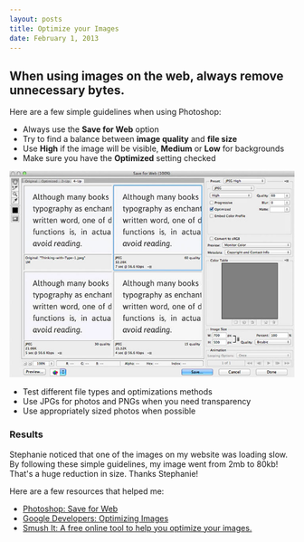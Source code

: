 ```yaml
---
layout: posts
title: Optimize your Images
date: February 1, 2013
---
```


<h2>When using images on the web, always remove unnecessary bytes.</h2>

<p>Here are a few simple guidelines when using Photoshop:</p>

<ul>
<li>Always use the <strong>Save for Web</strong> option</li>
<li>Try to find a balance between <strong>image quality</strong> and <strong>file size</strong></li>
<li>Use <strong>High</strong> if the image will be visible, <strong>Medium</strong> or <strong>Low</strong> for backgrounds</li>
<li>Make sure you have the <strong>Optimized</strong> setting checked</li>
</ul>

<img src='/images/optimize.jpg' />

<ul>
<li>Test different file types and optimizations methods</li>
<li>Use JPGs for photos and PNGs when you need transparency</li>
<li>Use appropriately sized photos when possible</li>
</ul>

<h3>Results</h3>

<p>Stephanie noticed that one of the images on my website was loading slow. By following these simple guidelines, my image went from 2mb to 80kb! That's a huge reduction in size. Thanks Stephanie!</p>

<p>Here are a few resources that helped me:</p>

<ul>
<li><a href='http://help.adobe.com/en_US/creativesuite/cs/using/WS6E857477-27FE-4a88-B8A4-074DC3C65F68.html' target='blank'>Photoshop: Save for Web</a></li>
<li><a href='https://developers.google.com/speed/articles/optimizing-images' target='blank'>Google Developers: Optimizing Images</a></li>
<li><a href='http://www.smushit.com/ysmush.it/' target='blank'>Smush It: A free online tool to help you optimize your images.</a></li>
</ul>
